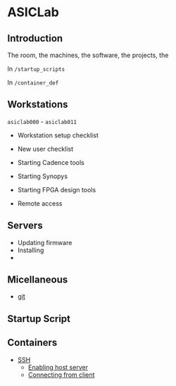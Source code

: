 # ASICLab

## Introduction

The room, the machines, the software, the projects, the 

In `/startup_scripts`

In `/container_def`


## Workstations

`asiclab000` - `asiclab011`

- Workstation setup checklist
- New user checklist

- Starting Cadence tools
- Starting Synopys
- Starting FPGA design tools

- Remote access

## Servers

- Updating firmware
- Installing 
- 

## Micellaneous

- [git](./docs/git.md)



## Startup Script


## Containers

- [SSH](/docs/ssh.md#ssh)
    - [Enabling host server](/docs/ssh.md#enabling-host-server)
    - [Connecting from client](/docs/ssh.md#connecting-from-client)

